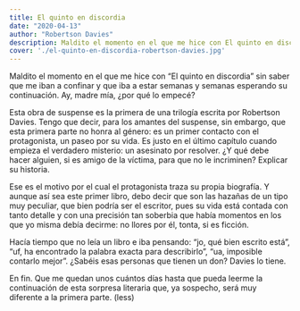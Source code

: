 ```yaml
---
title: El quinto en discordia
date: "2020-04-13"
author: "Robertson Davies"
description: Maldito el momento en el que me hice con El quinto en discordia sin saber que me iban a confinar y que iba a estar semanas y semanas esperando su continuación
cover: './el-quinto-en-discordia-robertson-davies.jpg'
---
```


Maldito el momento en el que me hice con “El quinto en discordia” sin saber que me iban a confinar y que iba a estar semanas y semanas esperando su continuación. Ay, madre mía, ¿por qué lo empecé?

Esta obra de suspense es la primera de una trilogía escrita por Robertson Davies. Tengo que decir, para los amantes del suspense, sin embargo, que esta primera parte no honra al género: es un primer contacto con el protagonista, un paseo por su vida. Es justo en el último capítulo cuando empieza el verdadero misterio: un asesinato por resolver.
¿Y qué debe hacer alguien, si es amigo de la víctima, para que no le incriminen? Explicar su historia.

Ese es el motivo por el cual el protagonista traza su propia biografía. Y aunque así sea este primer libro, debo decir que son las hazañas de un tipo muy peculiar, que bien podría ser el escritor, pues su vida está contada con tanto detalle y con una precisión tan soberbia que había momentos en los que yo misma debía decirme: no llores por él, tonta, si es ficción.

Hacía tiempo que no leía un libro e iba pensando: “jo, qué bien escrito está”, “uf, ha encontrado la palabra exacta para describirlo”, “ua, imposible contarlo mejor”.
¿Sabéis esas personas que tienen un don? Davies lo tiene.

En fin. Que me quedan unos cuántos días hasta que pueda leerme la continuación de esta sorpresa literaria que, ya sospecho, será muy diferente a la primera parte. (less)